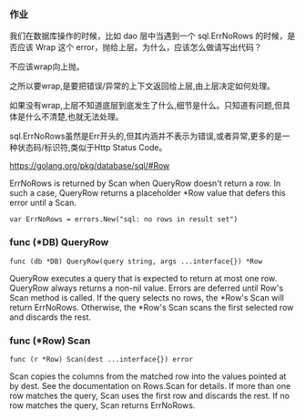 
### 作业

我们在数据库操作的时候，比如 dao 层中当遇到一个 sql.ErrNoRows 的时候，是否应该 Wrap 这个 error，抛给上层。为什么，应该怎么做请写出代码？


不应该wrap向上抛。

之所以要wrap,是要把错误/异常的上下文返回给上层,由上层决定如何处理。

如果没有wrap,上层不知道底层到底发生了什么,细节是什么。只知道有问题,但具体是什么不清楚,也就无法处理。

sql.ErrNoRows虽然是Err开头的,但其内涵并不表示为错误,或者异常,更多的是一种状态码/标识符,类似于Http Status Code。




https://golang.org/pkg/database/sql/#Row


ErrNoRows is returned by Scan when QueryRow doesn't return a row. In such a case, QueryRow returns a placeholder *Row value that defers this error until a Scan.

```golang
var ErrNoRows = errors.New("sql: no rows in result set")
```

### func (*DB) QueryRow

```golang
func (db *DB) QueryRow(query string, args ...interface{}) *Row
```

QueryRow executes a query that is expected to return at most one row. QueryRow always returns a non-nil value. Errors are deferred until Row's Scan method is called. If the query selects no rows, the *Row's Scan will return ErrNoRows. Otherwise, the *Row's Scan scans the first selected row and discards the rest.


### func (*Row) Scan

```golang
func (r *Row) Scan(dest ...interface{}) error
```

Scan copies the columns from the matched row into the values pointed at by dest. See the documentation on Rows.Scan for details. If more than one row matches the query, Scan uses the first row and discards the rest. If no row matches the query, Scan returns ErrNoRows.
